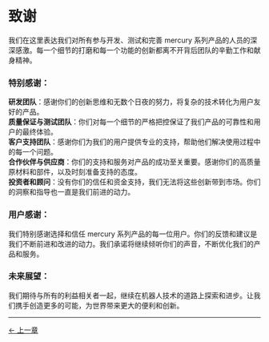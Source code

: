 # 致谢

我们在这里表达我们对所有参与开发、测试和完善 mercury 系列产品的人员的深深感激。每一个细节的打磨和每一个功能的创新都离不开背后团队的辛勤工作和献身精神。

### 特别感谢：

**研发团队**：感谢你们的创新思维和无数个日夜的努力，将复杂的技术转化为用户友好的产品。  
**质量保证与测试团队**：你们对每一个细节的严格把控保证了我们产品的可靠性和用户的最终体验。  
**客户支持团队**：感谢你们为我们的用户提供专业的支持，帮助他们解决使用过程中的每一个问题。  
**合作伙伴与供应商**：你们的支持和服务对产品的成功至关重要。感谢你们的高质量原材料和部件，以及时刻准备支持的态度。  
**投资者和顾问**：没有你们的信任和资金支持，我们无法将这些创新带到市场。你们的洞察和指导也一直是我们前进的动力。

### 用户感谢：

我们特别感谢选择和信任 mercury 系列产品的每一位用户。你们的反馈和建议是我们不断前进和改进的动力。我们承诺将继续倾听你们的声音，不断优化我们的产品和服务。

### 未来展望：

我们期待与所有的利益相关者一起，继续在机器人技术的道路上探索和进步。让我们携手创造更多的可能，为世界带来更大的便利和创新。

---

[← 上一章](../8-AboutUs/README.md)